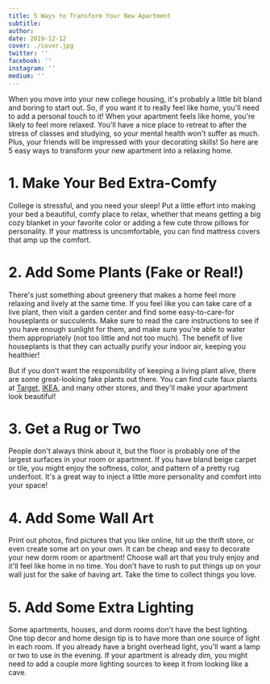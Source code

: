 ```yaml
---
title: 5 Ways to Transform Your New Apartment
subtitle:
author:
date: 2019-12-12
cover: ./cover.jpg
twitter: ''
facebook: ''
instagram: ''
medium: ''
---
```


When you move into your new college housing, it's probably a little bit bland and boring to start out. So, if you want it to really feel like home, you'll need to add a personal touch to it! When your apartment feels like home, you're likely to feel more relaxed. You'll have a nice place to retreat to after the stress of classes and studying, so your mental health won't suffer as much. Plus, your friends will be impressed with your decorating skills! So here are 5 easy ways to transform your new apartment into a relaxing home.

# 1. Make Your Bed Extra-Comfy

College is stressful, and you need your sleep! Put a little effort into making your bed a beautiful, comfy place to relax, whether that means getting a big cozy blanket in your favorite color or adding a few cute throw pillows for personality. If your mattress is uncomfortable, you can find mattress covers that amp up the comfort.

# 2. Add Some Plants (Fake or Real!)

There's just something about greenery that makes a home feel more relaxing and lively at the same time. If you feel like you can take care of a live plant, then visit a garden center and find some easy-to-care-for houseplants or succulents. Make sure to read the care instructions to see if you have enough sunlight for them, and make sure you're able to water them appropriately (not too little and not too much). The benefit of live houseplants is that they can actually purify your indoor air, keeping you healthier!

But if you don't want the responsibility of keeping a living plant alive, there are some great-looking fake plants out there. You can find cute faux plants at [Target](https://www.target.com/), [IKEA](https://www.ikea.com/us/en/), and many other stores, and they'll make your apartment look beautiful!

# 3. Get a Rug or Two

People don't always think about it, but the floor is probably one of the largest surfaces in your room or apartment. If you have bland beige carpet or tile, you might enjoy the softness, color, and pattern of a pretty rug underfoot. It's a great way to inject a little more personality and comfort into your space!

# 4. Add Some Wall Art

Print out photos, find pictures that you like online, hit up the thrift store, or even create some art on your own. It can be cheap and easy to decorate your new dorm room or apartment! Choose wall art that you truly enjoy and it'll feel like home in no time. You don't have to rush to put things up on your wall just for the sake of having art. Take the time to collect things you love.

# 5. Add Some Extra Lighting

Some apartments, houses, and dorm rooms don't have the best lighting. One top decor and home design tip is to have more than one source of light in each room. If you already have a bright overhead light, you'll want a lamp or two to use in the evening. If your apartment is already dim, you might need to add a couple more lighting sources to keep it from looking like a cave.

